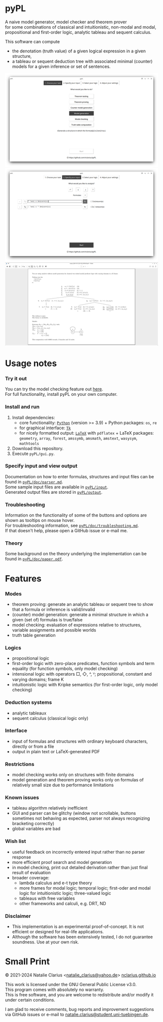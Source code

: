 # pyPL

A naive model generator, model checker and theorem prover   
for some combinations of classical and intuitionistic, non-modal and modal, propositional and first-order logic, analytic tableau and sequent calculus.  

This software can compute  
- the denotation (truth value) of a given logical expression in a given structure,  
- a tableau or sequent deduction tree with associated minimal (counter) models for a given inference or set of sentences.

![pyPL GUI -- start](doc/img/pyPL_1.png)
![pyPL GUI -- input](doc/img/pyPL_2.png)
![pyPL GUI -- output](doc/img/pyPL_3.png)

# Usage notes

### Try it out
You can try the model checking feature out [here](https://trinket.io/python3/757871dd18).  
For full functionality, install pyPL on your own computer.

### Install and run
1. Install dependencies:
   - core functionality: [`Python`](https://www.python.org/downloads/) (version >= 3.9) + Python packages: `os`, `re`
   - for graphical interface: [`Tk`](https://tkdocs.com/tutorial/install.html)
   - for nicely formatted output: [`LaTeX`](https://www.latex-project.org/get/) with `pdflatex` + LaTeX packages: `geometry`, `array`, `forest`, `amssymb`, `amsmath`, `amstext`, `wasysym`, `mathtools`
2. Download this repository.
3. Execute `pyPL/gui.py`.

### Specify input and view output
Documentation on how to enter formulas, structures and input files can be found in [`pyPL/doc/parser.md`](https://github.com/nclarius/pyPL/blob/master/doc/parser.md).  
Some sample input files are available in [`pyPL/input`](https://github.com/nclarius/pyPL/blob/master/input).  
Generated output files are stored in [`pyPL/output`](https://github.com/nclarius/pyPL/blob/master/output).  

### Troubleshooting
Information on the functionality of some of the buttons and options are shown as tooltips on mouse hover.  
For troubleshooting information, see [`pyPL/doc/troubleshooting.md`](https://github.com/nclarius/pyPL/blob/master/doc/troubleshooting.md).  
If that doesn't help, please open a GitHub issue or e-mail me.  

### Theory
Some background on the theory underlying the implementation can be found in [`pyPL/doc/paper.pdf`](https://github.com/nclarius/pyPL/blob/master/doc/paper.pdf).

# Features

### Modes
- theorem proving: generate an analytic tableau or sequent tree to show that a formula or inference is valid/invalid
- (counter) model generation: generate a minimal structure in which a given (set of) formulas is true/false
- model checking: evaluation of expressions relative to structures, variable assignments and possible worlds
- truth table generation

### Logics
- propositional logic
- first-order logic with zero-place predicates, function symbols and term equality (for function symbols, only model checking)
- intensional logic with operators □, ◇, ^, ⱽ; propositional, constant and varying domains; frame K
- intuitionistic logic with Kripke semantics (for first-order logic, only model checking)

### Deduction systems
- analytic tableaux
- sequent calculus (classical logic only)

### Interface
- input of formulas and structures with ordinary keyboard characters, directly or from a file
- output in plain text or LaTeX-generated PDF

### Restrictions
 - model checking works only on structures with finite domains
 - model generation and theorem proving works only on formulas of relatively small size due to performance limitations

### Known issues
 - tableau algorithm relatively inefficient
 - GUI and parser can be glitchy (window not scrollable, buttons sometimes not behaving as expected, parser not always recognizing bracketing correctly)
 - global variables are bad

### Wish list
- useful feedback on incorrectly entered input rather than no parser response
- more efficient proof search and model generation
- in model checking, print out detailed derivation rather than just final result of evaluation
- broader coverage:
  - lambda calculus and e-t type theory
  - more frames for modal logic; temporal logic; first-oder and modal logic for intuitionistic logic;  three-valued logic
  - tableaus with free variables
  - other frameworks and calculi, e.g. DRT, ND

### Disclaimer
- This implementation is an experimental proof-of-concept. It is not efficient or designed for real-life applications.  
- Although the software has been extensively tested, I do not guarantee soundness. Use at your own risk.


# Small Print

© 2021-2024 Natalie Clarius \<natalie_clarius@yahoo.de\> [nclarius.github.io](https://nclarius.github.io/)

This work is licensed under the GNU General Public License v3.0.  
This program comes with absolutely no warranty.  
This is free software, and you are welcome to redistribute and/or modify it under certain conditions.  

I am glad to receive comments, bug reports and improvement suggestions via GitHub issues or e-mail to natalie.clarius@student.uni-tuebingen.de.
